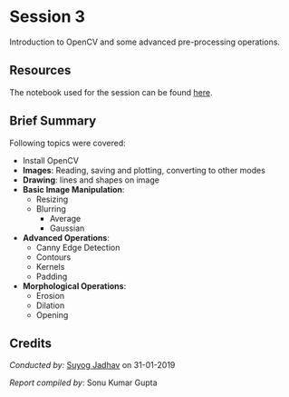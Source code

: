 # Session 3

Introduction to OpenCV and some advanced pre-processing operations.

## Resources

The notebook used for the session can be found [here](./Session%203.ipynb).

## Brief Summary

Following topics were covered:

- Install OpenCV
- **Images**: Reading, saving and plotting, converting to other modes
- **Drawing**: lines and shapes on image
- **Basic Image Manipulation**: 
  - Resizing
  - Blurring
    - Average
    - Gaussian
- **Advanced Operations**:
  - Canny Edge Detection
  - Contours
  - Kernels
  - Padding
- **Morphological Operations**:
  - Erosion
  - Dilation
  - Opening

## Credits

*Conducted by:* [Suyog Jadhav](https://github.com/IAmSuyogJadhav) on 31-01-2019

*Report compiled by*: Sonu Kumar Gupta